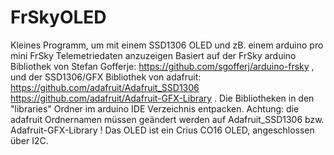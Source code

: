 # FrSkyOLED
Kleines Programm, um mit einem SSD1306 OLED und zB. einem arduino pro mini FrSky Telemetriedaten anzuzeigen
Basiert auf der FrSky arduino Bibliothek von Stefan Gofferje: https://github.com/sgofferj/arduino-frsky , und der SSD1306/GFX Bibliothek von adafruit: https://github.com/adafruit/Adafruit_SSD1306 https://github.com/adafruit/Adafruit-GFX-Library . Die Bibliotheken in den "libraries" Ordner im arduino IDE Verzeichnis entpacken. Achtung: die adafruit Ordnernamen müssen geändert werden auf  Adafruit_SSD1306 bzw. Adafruit-GFX-Library ! Das OLED ist ein Crius CO16 OLED, angeschlossen über I2C. 
